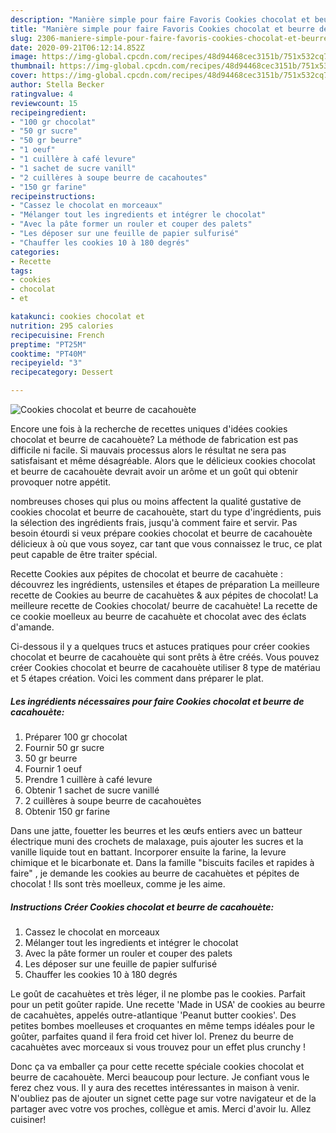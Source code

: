 ```yaml
---
description: "Manière simple pour faire Favoris Cookies chocolat et beurre de cacahouète"
title: "Manière simple pour faire Favoris Cookies chocolat et beurre de cacahouète"
slug: 2306-maniere-simple-pour-faire-favoris-cookies-chocolat-et-beurre-de-cacahouete
date: 2020-09-21T06:12:14.852Z
image: https://img-global.cpcdn.com/recipes/48d94468cec3151b/751x532cq70/cookies-chocolat-et-beurre-de-cacahouete-photo-principale-de-la-recette.jpg
thumbnail: https://img-global.cpcdn.com/recipes/48d94468cec3151b/751x532cq70/cookies-chocolat-et-beurre-de-cacahouete-photo-principale-de-la-recette.jpg
cover: https://img-global.cpcdn.com/recipes/48d94468cec3151b/751x532cq70/cookies-chocolat-et-beurre-de-cacahouete-photo-principale-de-la-recette.jpg
author: Stella Becker
ratingvalue: 4
reviewcount: 15
recipeingredient:
- "100 gr chocolat"
- "50 gr sucre"
- "50 gr beurre"
- "1 oeuf"
- "1 cuillère à café levure"
- "1 sachet de sucre vanill"
- "2 cuillères à soupe beurre de cacahoutes"
- "150 gr farine"
recipeinstructions:
- "Cassez le chocolat en morceaux"
- "Mélanger tout les ingredients et intégrer le chocolat"
- "Avec la pâte former un rouler et couper des palets"
- "Les déposer sur une feuille de papier sulfurisé"
- "Chauffer les cookies 10 à 180 degrés"
categories:
- Recette
tags:
- cookies
- chocolat
- et

katakunci: cookies chocolat et 
nutrition: 295 calories
recipecuisine: French
preptime: "PT25M"
cooktime: "PT40M"
recipeyield: "3"
recipecategory: Dessert

---
```



![Cookies chocolat et beurre de cacahouète](https://img-global.cpcdn.com/recipes/48d94468cec3151b/751x532cq70/cookies-chocolat-et-beurre-de-cacahouete-photo-principale-de-la-recette.jpg)

Encore une fois à la recherche de recettes uniques d'idées cookies chocolat et beurre de cacahouète? La méthode de fabrication est pas difficile ni facile. Si mauvais processus alors le résultat ne sera pas satisfaisant et même désagréable. Alors que le délicieux cookies chocolat et beurre de cacahouète devrait avoir un arôme et un goût qui obtenir provoquer notre appétit.

nombreuses choses qui plus ou moins affectent la qualité gustative de cookies chocolat et beurre de cacahouète, start du type d'ingrédients, puis la sélection des ingrédients frais, jusqu'à comment faire et servir. Pas besoin étourdi si veux prépare cookies chocolat et beurre de cacahouète délicieux à où que vous soyez, car tant que vous connaissez le truc, ce plat peut capable de être traiter spécial.

Recette Cookies aux pépites de chocolat et beurre de cacahuète : découvrez les ingrédients, ustensiles et étapes de préparation La meilleure recette de Cookies au beurre de cacahuètes &amp; aux pépites de chocolat! La meilleure recette de Cookies chocolat/ beurre de cacahuète! La recette de ce cookie moelleux au beurre de cacahuète et chocolat avec des éclats d&#39;amande.


Ci-dessous il y a quelques trucs et astuces pratiques pour créer cookies chocolat et beurre de cacahouète qui sont prêts à être créés. Vous pouvez créer Cookies chocolat et beurre de cacahouète utiliser 8 type de matériau et 5 étapes création. Voici les comment dans préparer le plat.

<!--inarticleads1-->

##### Les ingrédients nécessaires pour faire Cookies chocolat et beurre de cacahouète:

1. Préparer 100 gr chocolat
1. Fournir 50 gr sucre
1.  50 gr beurre
1. Fournir 1 oeuf
1. Prendre 1 cuillère à café levure
1. Obtenir 1 sachet de sucre vanillé
1.  2 cuillères à soupe beurre de cacahouètes
1. Obtenir 150 gr farine


Dans une jatte, fouetter les beurres et les œufs entiers avec un batteur électrique muni des crochets de malaxage, puis ajouter les sucres et la vanille liquide tout en battant. Incorporer ensuite la farine, la levure chimique et le bicarbonate et. Dans la famille &#34;biscuits faciles et rapides à faire&#34; , je demande les cookies au beurre de cacahuètes et pépites de chocolat ! Ils sont très moelleux, comme je les aime. 

<!--inarticleads2-->

##### Instructions Créer Cookies chocolat et beurre de cacahouète:

1. Cassez le chocolat en morceaux
1. Mélanger tout les ingredients et intégrer le chocolat
1. Avec la pâte former un rouler et couper des palets
1. Les déposer sur une feuille de papier sulfurisé
1. Chauffer les cookies 10 à 180 degrés


Le goût de cacahuètes et très léger, il ne plombe pas le cookies. Parfait pour un petit goûter rapide. Une recette &#39;Made in USA&#39; de cookies au beurre de cacahuètes, appelés outre-atlantique &#39;Peanut butter cookies&#39;. Des petites bombes moelleuses et croquantes en même temps idéales pour le goûter, parfaites quand il fera froid cet hiver lol. Prenez du beurre de cacahuètes avec morceaux si vous trouvez pour un effet plus crunchy ! 


Donc ça va emballer ça pour cette recette spéciale cookies chocolat et beurre de cacahouète. Merci beaucoup pour lecture. Je confiant vous le ferez chez vous. Il y aura des recettes  intéressantes in maison à venir. N'oubliez pas de ajouter un signet cette page sur votre navigateur et de la partager avec votre vos proches, collègue et amis. Merci d'avoir lu. Allez cuisiner!
